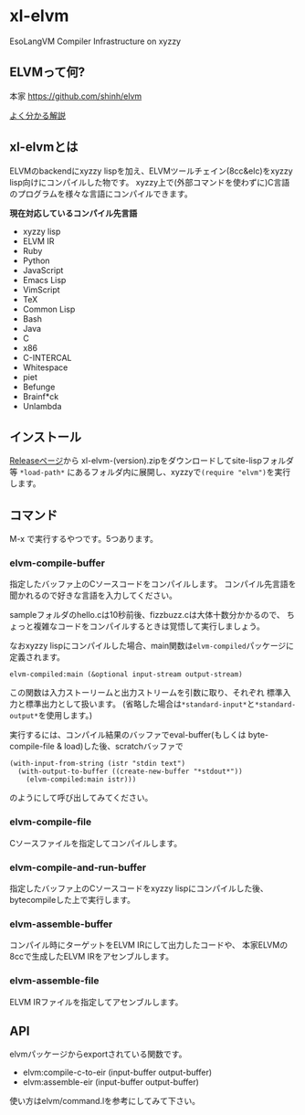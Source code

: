 # xl-elvm
EsoLangVM Compiler Infrastructure on xyzzy

## ELVMって何?

本家 https://github.com/shinh/elvm

[よく分かる解説](http://shinh.skr.jp/slide/elvm/000.html)

## xl-elvmとは

ELVMのbackendにxyzzy lispを加え、ELVMツールチェイン(8cc&elc)をxyzzy lisp向けにコンパイルした物です。
xyzzy上で(外部コマンドを使わずに)C言語のプログラムを様々な言語にコンパイルできます。

**現在対応しているコンパイル先言語**
- xyzzy lisp
- ELVM IR
- Ruby
- Python
- JavaScript
- Emacs Lisp
- VimScript
- TeX
- Common Lisp
- Bash
- Java
- C
- x86
- C-INTERCAL
- Whitespace
- piet
- Befunge
- Brainf*ck
- Unlambda

## インストール
[Releaseページ](https://github.com/youz/xl-elvm/releases)から
xl-elvm-(version).zipをダウンロードしてsite-lispフォルダ等 `*load-path*`
にあるフォルダ内に展開し、xyzzyで`(require "elvm")`を実行します。


## コマンド

M-x で実行するやつです。5つあります。

### elvm-compile-buffer
指定したバッファ上のCソースコードをコンパイルします。
コンパイル先言語を聞かれるので好きな言語を入力してください。

sampleフォルダのhello.cは10秒前後、fizzbuzz.cは大体十数分かかるので、
ちょっと複雑なコードをコンパイルするときは覚悟して実行しましょう。

なおxyzzy lispにコンパイルした場合、main関数は`elvm-compiled`パッケージに定義されます。

`elvm-compiled:main (&optional input-stream output-stream)`

この関数は入力ストーリームと出力ストリームを引数に取り、それぞれ
標準入力と標準出力として扱います。
(省略した場合は`*standard-input*`と`*standard-output*`を使用します。)

実行するには、コンパイル結果のバッファでeval-buffer(もしくは
byte-compile-file & load)した後、scratchバッファで
```
(with-input-from-string (istr "stdin text")
  (with-output-to-buffer ((create-new-buffer "*stdout*"))
    (elvm-compiled:main istr)))
```
のようにして呼び出してみてください。

### elvm-compile-file
Cソースファイルを指定してコンパイルします。

### elvm-compile-and-run-buffer
指定したバッファ上のCソースコードをxyzzy lispにコンパイルした後、
bytecompileした上で実行します。

### elvm-assemble-buffer
コンパイル時にターゲットをELVM IRにして出力したコードや、
本家ELVMの8ccで生成したELVM IRをアセンブルします。

### elvm-assemble-file
ELVM IRファイルを指定してアセンブルします。


## API
elvmパッケージからexportされている関数です。

- elvm:compile-c-to-eir (input-buffer output-buffer)
- elvm:assemble-eir (input-buffer output-buffer)

使い方はelvm/command.lを参考にしてみて下さい。

